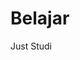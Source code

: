 # Belajar
Just Studi 
<? php
gema  "Halo Teman-teman Disini Kita Belajar GIT" ;
gema  "Cowok Ini ada yang disetujui Baris baru loh" ;

